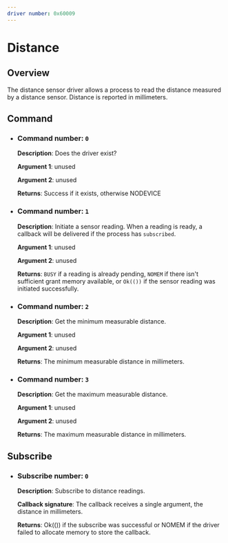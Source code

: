 ```yaml
---
driver number: 0x60009
---
```


# Distance

## Overview

The distance sensor driver allows a process to read the distance measured by a distance sensor. Distance is reported in millimeters.

## Command

  * ### Command number: `0`

    **Description**: Does the driver exist?

    **Argument 1**: unused

    **Argument 2**: unused

    **Returns**: Success if it exists, otherwise NODEVICE

  * ### Command number: `1`

    **Description**: Initiate a sensor reading. When a reading is ready, a callback will be delivered if the process has `subscribed`.

    **Argument 1**: unused

    **Argument 2**: unused

    **Returns**: `BUSY` if a reading is already pending, `NOMEM` if there isn't sufficient grant memory available, or `Ok(())` if the sensor reading was initiated successfully.

  * ### Command number: `2`

      **Description**: Get the minimum measurable distance.

      **Argument 1**: unused

      **Argument 2**: unused

      **Returns**: The minimum measurable distance in millimeters.

  * ### Command number: `3`

      **Description**: Get the maximum measurable distance.

      **Argument 1**: unused

      **Argument 2**: unused

      **Returns**: The maximum measurable distance in millimeters.

## Subscribe

  * ### Subscribe number: `0`

    **Description**: Subscribe to distance readings.

    **Callback signature**: The callback receives a single argument, the distance in millimeters.

    **Returns**: Ok(()) if the subscribe was successful or NOMEM if the driver failed to allocate memory to store the callback.

